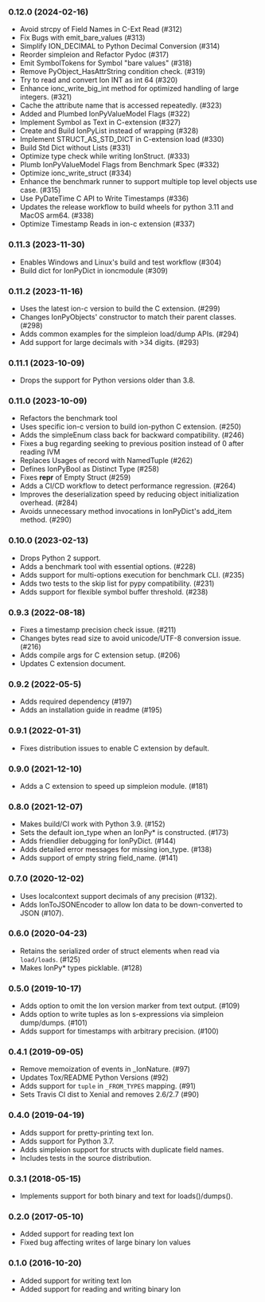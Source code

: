 ### 0.12.0 (2024-02-16)
* Avoid strcpy of Field Names in C-Ext Read (#312)
* Fix Bugs with emit_bare_values (#313)
* Simplify ION_DECIMAL to Python Decimal Conversion (#314)
* Reorder simpleion and Refactor Pydoc (#317)
* Emit SymbolTokens for Symbol "bare values" (#318)
* Remove PyObject_HasAttrString condition check. (#319)
* Try to read and convert Ion INT as int 64 (#320)
* Enhance ionc_write_big_int method for optimized handling of large integers. (#321)
* Cache the attribute name that is accessed repeatedly. (#323)
* Added and Plumbed IonPyValueModel Flags (#322)
* Implement Symbol as Text in C-extension (#327)
* Create and Build IonPyList instead of wrapping (#328)
* Implement STRUCT_AS_STD_DICT in C-extension load (#330)
* Build Std Dict without Lists (#331)
* Optimize type check while writing IonStruct. (#333)
* Plumb IonPyValueModel Flags from Benchmark Spec (#332)
* Optimize ionc_write_struct (#334)
* Enhance the benchmark runner to support multiple top level objects use case. (#315)
* Use PyDateTime C API to Write Timestamps (#336)
* Updates the release workflow to build wheels for python 3.11 and MacOS arm64. (#338)
* Optimize Timestamp Reads in ion-c extension (#337)

### 0.11.3 (2023-11-30)
* Enables Windows and Linux's build and test workflow (#304) 
* Build dict for IonPyDict in ioncmodule (#309)

### 0.11.2 (2023-11-16)
* Uses the latest ion-c version to build the C extension. (#299)
* Changes IonPyObjects' constructor to match their parent classes. (#298)
* Adds common examples for the simpleion load/dump APIs. (#294)
* Add support for large decimals with >34 digits. (#293) 

### 0.11.1 (2023-10-09)
* Drops the support for Python versions older than 3.8.

### 0.11.0 (2023-10-09)
* Refactors the benchmark tool
* Uses specific ion-c version to build ion-python C extension. (#250)
* Adds the simpleEnum class back for backward compatibility. (#246)
* Fixes a bug regarding seeking to previous position instead of 0 after reading IVM
* Replaces Usages of record with NamedTuple (#262)
* Defines IonPyBool as Distinct Type (#258) 
* Fixes __repr__ of Empty Struct (#259)
* Adds a CI/CD workflow to detect performance regression. (#264) 
* Improves the deserialization speed by reducing object initialization overhead. (#284)
* Avoids unnecessary method invocations in IonPyDict's add_item method. (#290)

### 0.10.0 (2023-02-13)
* Drops Python 2 support.
* Adds a benchmark tool with essential options. (#228)
* Adds support for multi-options execution for benchmark CLI. (#235)
* Adds two tests to the skip list for pypy compatibility. (#231)
* Adds support for flexible symbol buffer threshold. (#238)

### 0.9.3 (2022-08-18)
* Fixes a timestamp precision check issue. (#211)
* Changes bytes read size to avoid unicode/UTF-8 conversion issue. (#216)
* Adds compile args for C extension setup. (#206)
* Updates C extension document.

### 0.9.2 (2022-05-5)
* Adds required dependency (#197)
* Adds an installation guide in readme (#195)

### 0.9.1 (2022-01-31)
* Fixes distribution issues to enable C extension by default.

### 0.9.0 (2021-12-10)
* Adds a C extension to speed up simpleion module. (#181)

### 0.8.0 (2021-12-07)
* Makes build/CI work with Python 3.9. (#152)
* Sets the default ion_type when an IonPy* is constructed. (#173)
* Adds friendlier debugging for IonPyDict. (#144)
* Adds detailed error messages for missing ion_type. (#138)
* Adds support of empty string field_name. (#141)

### 0.7.0 (2020-12-02)
* Uses localcontext support decimals of any precision (#132).
* Adds IonToJSONEncoder to allow Ion data to be down-converted to JSON (#107).

### 0.6.0 (2020-04-23)
* Retains the serialized order of struct elements when read via `load/loads`. (#125)
* Makes IonPy* types picklable. (#128)

### 0.5.0 (2019-10-17)
* Adds option to omit the Ion version marker from text output. (#109)
* Adds option to write tuples as Ion s-expressions via simpleion dump/dumps. (#101)
* Adds support for timestamps with arbitrary precision. (#100)

### 0.4.1 (2019-09-05)
* Remove memoization of events in _IonNature. (#97)
* Updates Tox/README Python Versions (#92)
* Adds support for `tuple` in `_FROM_TYPES` mapping. (#91)
* Sets Travis CI dist to Xenial and removes 2.6/2.7 (#90)

### 0.4.0 (2019-04-19)
* Adds support for pretty-printing text Ion.
* Adds support for Python 3.7.
* Adds simpleion support for structs with duplicate field names.
* Includes tests in the source distribution.

### 0.3.1 (2018-05-15)
* Implements support for both binary and text for loads()/dumps().

### 0.2.0 (2017-05-10)
* Added support for reading text Ion
* Fixed bug affecting writes of large binary Ion values

### 0.1.0 (2016-10-20)
* Added support for writing text Ion
* Added support for reading and writing binary Ion
